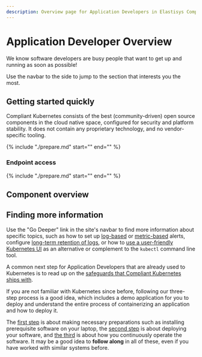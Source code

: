 ```yaml
---
description: Overview page for Application Developers in Elastisys Compliant Kubernetes, the security-focused Kubernetes distribution.
---
```


# Application Developer Overview

We know software developers are busy people that want to get up and running as soon as possible!

Use the navbar to the side to jump to the section that interests you the most.

## Getting started quickly

Compliant Kubernetes consists of the best (community-driven) open source components in the cloud native space, configured for security and platform stability.
It does not contain any proprietary technology, and no vendor-specific tooling.

{%
    include "./prepare.md"
    start="<!--prerequisites-start-->"
    end="<!--prerequisites-end-->"
%}

### Endpoint access

{%
    include "./prepare.md"
    start="<!--endpoint-access-start-->"
    end="<!--endpoint-access-end-->"
%}

## Component overview

## Finding more information

Use the "Go Deeper" link in the site's navbar to find more information about specific topics, such as how to set up [log-based](log-based-alerts.md) or [metric-based](alerts.md) alerts, configure [long-term retention of logs](long-term-retention.md), or how to [use a user-friendly Kubernetes UI](kubernetes-ui.md) as an alternative or complement to the `kubectl` command line tool.

A common next step for Application Developers that are already used to Kubernetes is to read up on the [safeguards that Compliant Kubernetes ships with](safeguards/index.md).

If you are not familiar with Kubernetes since before, following our three-step process is a good idea, which includes a demo application for you to deploy and understand the entire process of containerizing an application and how to deploy it.

The [first step](prepare.md) is about making necessary preparations such as installing prerequisite software on your laptop, the [second step](deploy.md) is about deploying your software, and [the third](operate.md) is about how you continuously operate the software.
It may be a good idea to **follow along** in all of these, even if you have worked with similar systems before.
